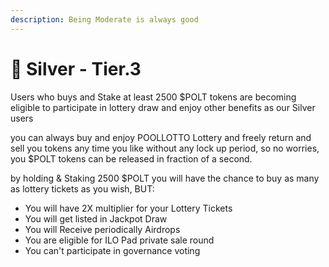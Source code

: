```yaml
---
description: Being Moderate is always good
---
```


# 🥈 Silver - Tier.3

Users who buys and Stake at least 2500 $POLT tokens are becoming eligible to participate in lottery draw and enjoy other benefits as our Silver users

you can always buy and enjoy POOLLOTTO Lottery and freely return and sell you tokens any time you like without any lock up period, so no worries, you $POLT tokens can be released in fraction of a second.

by holding & Staking 2500 $POLT you will have the chance to buy as many as lottery tickets as you wish, BUT:

* You will have 2X multiplier for your Lottery Tickets
* You will get listed in Jackpot Draw
* You will Receive periodically Airdrops
* You are eligible for ILO Pad private sale round
* You can't participate in governance voting


